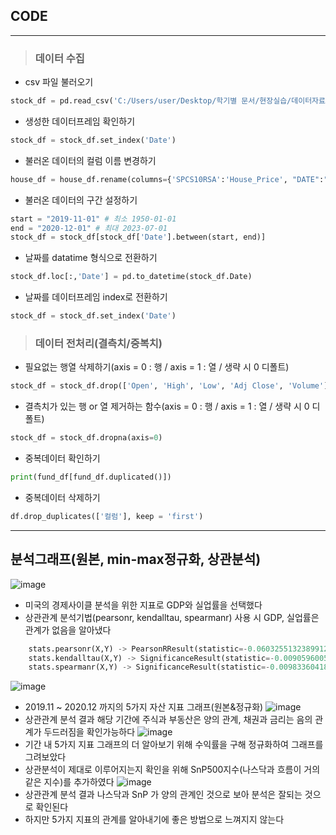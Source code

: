 ## CODE
---
> ### 데이터 수집
- csv 파일 불러오기
```python
stock_df = pd.read_csv('C:/Users/user/Desktop/학기별 문서/현장실습/데이터자료/나스닥(1985~2023)_yfinance.csv')
```

- 생성한 데이터프레임 확인하기
```python
stock_df = stock_df.set_index('Date')
```

- 불러온 데이터의 컬럼 이름 변경하기
```python
house_df = house_df.rename(columns={'SPCS10RSA':'House_Price', "DATE":"Date"})
```

- 불러온 데이터의 구간 설정하기
```python
start = "2019-11-01" # 최소 1950-01-01
end = "2020-12-01" # 최대 2023-07-01
stock_df = stock_df[stock_df['Date'].between(start, end)]
```

- 날짜를 datatime 형식으로 전환하기
```python
stock_df.loc[:,'Date'] = pd.to_datetime(stock_df.Date)
```

- 날짜를 데이터프레임 index로 전환하기
```python
stock_df = stock_df.set_index('Date')
```   
> ### 데이터 전처리(결측치/중복치)
- 필요없는 행열 삭제하기(axis = 0 : 행 / axis = 1 : 열 / 생략 시 0 디폴트)
```python
stock_df = stock_df.drop(['Open', 'High', 'Low', 'Adj Close', 'Volume'], axis = 1) 
```

- 결측치가 있는 행 or 열 제거하는 함수(axis = 0 : 행 / axis = 1 : 열 / 생략 시 0 디폴트)
```python
stock_df = stock_df.dropna(axis=0)
```

- 중복데이터 확인하기
```python
print(fund_df[fund_df.duplicated()])
```

- 중복데이터 삭제하기
```python
df.drop_duplicates(['컬럼'], keep = 'first')
```
---
## 분석그래프(원본, min-max정규화, 상관분석)
![image](https://github.com/githeoheo/2023summer_intern/assets/113009722/40f62e69-5ab0-4c56-a9cc-debbea264041)
- 미국의 경제사이클 분석을 위한 지표로 GDP와 실업률을 선택했다
- 상관관계 분석기법(pearsonr, kendalltau, spearmanr) 사용 시 GDP, 실업률은 관계가 없음을 알아냈다
```python
    stats.pearsonr(X,Y) -> PearsonRResult(statistic=-0.06032551323899124, pvalue=0.09854796999125372)
    stats.kendalltau(X,Y) -> SignificanceResult(statistic=-0.009059600526627815, pvalue=0.7129098440414525)
    stats.spearmanr(X,Y) -> SignificanceResult(statistic=-0.009833604183356904, pvalue=0.7878977953390143)
```
![image](https://github.com/githeoheo/2023summer_intern/assets/113009722/365fdcd6-6bea-497c-bc4d-ddba1c8d112a)
- 2019.11 ~ 2020.12 까지의 5가지 자산 지표 그래프(원본&정규화)
![image](https://github.com/githeoheo/2023summer_intern/assets/113009722/21ad809f-e4a3-4366-a991-17576f541867)
- 상관관계 분석 결과 해당 기간에 주식과 부동산은 양의 관계, 채권과 금리는 음의 관계가 두드러짐을 확인가능하다
![image](https://github.com/githeoheo/2023summer_intern/assets/113009722/5e0351c0-8c70-4ea8-8971-a879a3cb3cd7)
- 기간 내 5가지 지표 그래프의 더 알아보기 위해 수익률을 구해 정규화하여 그래프를 그려보았다
- 상관분석이 제대로 이루어지는지 확인을 위해 SnP500지수(나스닥과 흐름이 거의 같은 지수)를 추가하였다
![image](https://github.com/githeoheo/2023summer_intern/assets/113009722/2e6e2df4-c916-4e5b-9a8a-dac30751c7a2)
- 상관관계 분석 결과 나스닥과 SnP 가 양의 관계인 것으로 보아 분석은 잘되는 것으로 확인된다
- 하지만 5가지 지표의 관계를 알아내기에 좋은 방법으로 느껴지지 않는다


